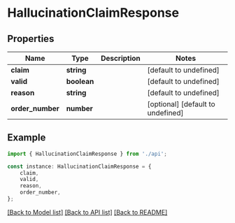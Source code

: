 # HallucinationClaimResponse


## Properties

Name | Type | Description | Notes
------------ | ------------- | ------------- | -------------
**claim** | **string** |  | [default to undefined]
**valid** | **boolean** |  | [default to undefined]
**reason** | **string** |  | [default to undefined]
**order_number** | **number** |  | [optional] [default to undefined]

## Example

```typescript
import { HallucinationClaimResponse } from './api';

const instance: HallucinationClaimResponse = {
    claim,
    valid,
    reason,
    order_number,
};
```

[[Back to Model list]](../README.md#documentation-for-models) [[Back to API list]](../README.md#documentation-for-api-endpoints) [[Back to README]](../README.md)
